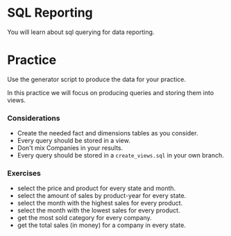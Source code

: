 # SQL Reporting

You will learn about sql querying for data reporting.

# Practice

Use the generator script to produce the data for your practice.

In this practice we will focus on producing queries and storing them into views.
### Considerations

- Create the needed fact and dimensions tables as you consider.
- Every query should be stored in a view.
- Don't mix Companies in your results.
- Every query should be stored in a `create_views.sql` in your own branch.

### Exercises

- select the price and product for every state and month.
- select the amount of sales by product-year for every state.
- select the month with the highest sales for every product.
- select the month with the lowest sales for every product.
- get the most sold category for every company.
- get the total sales (in money) for a company in every state.